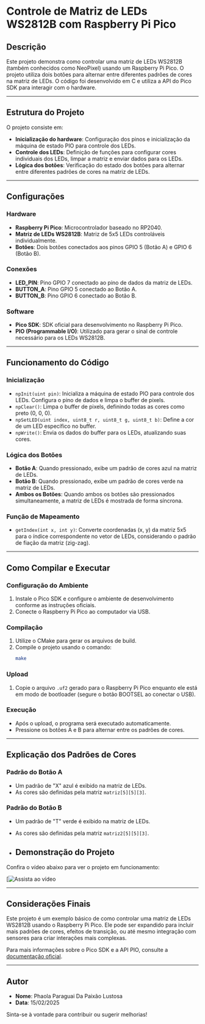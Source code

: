 # Controle de Matriz de LEDs WS2812B com Raspberry Pi Pico

## Descrição
Este projeto demonstra como controlar uma matriz de LEDs WS2812B (também conhecidos como NeoPixel) usando um Raspberry Pi Pico. O projeto utiliza dois botões para alternar entre diferentes padrões de cores na matriz de LEDs. O código foi desenvolvido em C e utiliza a API do Pico SDK para interagir com o hardware.

---

## Estrutura do Projeto
O projeto consiste em:

- **Inicialização do hardware**: Configuração dos pinos e inicialização da máquina de estado PIO para controle dos LEDs.
- **Controle dos LEDs**: Definição de funções para configurar cores individuais dos LEDs, limpar a matriz e enviar dados para os LEDs.
- **Lógica dos botões**: Verificação do estado dos botões para alternar entre diferentes padrões de cores na matriz de LEDs.

---

## Configurações

### Hardware
- **Raspberry Pi Pico**: Microcontrolador baseado no RP2040.
- **Matriz de LEDs WS2812B**: Matriz de 5x5 LEDs controláveis individualmente.
- **Botões**: Dois botões conectados aos pinos GPIO 5 (Botão A) e GPIO 6 (Botão B).

### Conexões
- **LED_PIN**: Pino GPIO 7 conectado ao pino de dados da matriz de LEDs.
- **BUTTON_A**: Pino GPIO 5 conectado ao Botão A.
- **BUTTON_B**: Pino GPIO 6 conectado ao Botão B.

### Software
- **Pico SDK**: SDK oficial para desenvolvimento no Raspberry Pi Pico.
- **PIO (Programmable I/O)**: Utilizado para gerar o sinal de controle necessário para os LEDs WS2812B.

---

## Funcionamento do Código

### Inicialização
- `npInit(uint pin)`: Inicializa a máquina de estado PIO para controle dos LEDs. Configura o pino de dados e limpa o buffer de pixels.
- `npClear()`: Limpa o buffer de pixels, definindo todas as cores como preto (0, 0, 0).
- `npSetLED(uint index, uint8_t r, uint8_t g, uint8_t b)`: Define a cor de um LED específico no buffer.
- `npWrite()`: Envia os dados do buffer para os LEDs, atualizando suas cores.

### Lógica dos Botões
- **Botão A**: Quando pressionado, exibe um padrão de cores azul na matriz de LEDs.
- **Botão B**: Quando pressionado, exibe um padrão de cores verde na matriz de LEDs.
- **Ambos os Botões**: Quando ambos os botões são pressionados simultaneamente, a matriz de LEDs é mostrada de forma síncrona.

### Função de Mapeamento
- `getIndex(int x, int y)`: Converte coordenadas (x, y) da matriz 5x5 para o índice correspondente no vetor de LEDs, considerando o padrão de fiação da matriz (zig-zag).

---

## Como Compilar e Executar

### Configuração do Ambiente
1. Instale o Pico SDK e configure o ambiente de desenvolvimento conforme as instruções oficiais.
2. Conecte o Raspberry Pi Pico ao computador via USB.

### Compilação
1. Utilize o CMake para gerar os arquivos de build.
2. Compile o projeto usando o comando:
   ```sh
   make
   ```

### Upload
1. Copie o arquivo `.uf2` gerado para o Raspberry Pi Pico enquanto ele está em modo de bootloader (segure o botão BOOTSEL ao conectar o USB).

### Execução
- Após o upload, o programa será executado automaticamente.
- Pressione os botões A e B para alternar entre os padrões de cores.

---

## Explicação dos Padrões de Cores

### Padrão do Botão A
- Um padrão de "X" azul é exibido na matriz de LEDs.
- As cores são definidas pela matriz `matriz[5][5][3]`.

### Padrão do Botão B
- Um padrão de "T" verde é exibido na matriz de LEDs.
- As cores são definidas pela matriz `matriz2[5][5][3]`.

- ## Demonstração do Projeto

Confira o vídeo abaixo para ver o projeto em funcionamento:

[![Assista ao vídeo](https://youtu.be/OpmRPl6gOmk)

---

## Considerações Finais
Este projeto é um exemplo básico de como controlar uma matriz de LEDs WS2812B usando o Raspberry Pi Pico. Ele pode ser expandido para incluir mais padrões de cores, efeitos de transição, ou até mesmo integração com sensores para criar interações mais complexas.

Para mais informações sobre o Pico SDK e a API PIO, consulte a [documentação oficial](https://github.com/raspberrypi/pico-sdk).

---

## Autor
- **Nome**: Phaola Paraguai Da Paixão Lustosa  
- **Data**: 15/02/2025  

Sinta-se à vontade para contribuir ou sugerir melhorias!

